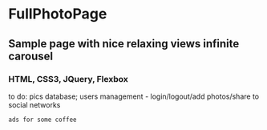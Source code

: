 # FullPhotoPage

## Sample page with nice relaxing views infinite carousel 

### HTML, CSS3, JQuery, Flexbox


to do: 
    pics database;
    users management - login/logout/add photos/share to social networks
    
    ads for some coffee